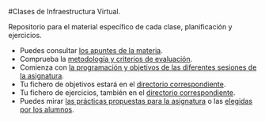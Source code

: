 #Clases de Infraestructura Virtual.


Repositorio para el material específico de cada clase, planificación y ejercicios. 


* Puedes consultar [los apuntes de la materia](http://jj.github.io/IV).
* Comprueba la [metodología y criterios de evaluación](Metodología_y_criterios_de_evaluación.md).
* Comienza con [la programación y objetivos de las diferentes sesiones de la asignatura](sesiones/README.md).
* Tu fichero de objetivos estará en el [directorio correspondiente](objetivos/README.md).
* Tu fichero de ejercicios, también en el [directorio correspondiente](ejercicios/README.md).
* Puedes mirar [las prácticas propuestas para la asignatura](practicas_propuestas.md) o las [elegidas por los alumnos](practicas/1.md).






